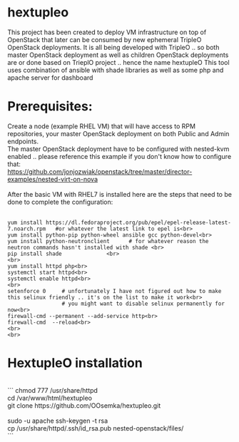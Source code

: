 # hextupleo
This project has been created to deploy VM infrastructure on top of OpenStack that later can be consumed by new ephemeral TripleO OpenStack deployments.
It is all being developed with TripleO .. so both master OpenStack deployment as well as children OpenStack deployments are or done based on TrieplO project .. hence the name hextupleO
This tool uses combination of ansible with shade libraries as well as some php and apache server for dashboard


<h1>Prerequisites:</h1>

Create a node (example RHEL VM) that will have access to RPM repositories, your master OpenStack deployment on both Public and Admin endpoints. <br>
The master OpenStack deployment have to be configured with nested-kvm enabled .. please reference this example if you don't know how to configure that:<br>
https://github.com/jonjozwiak/openstack/tree/master/director-examples/nested-virt-on-nova<br>
<br>
After the basic VM with RHEL7 is installed here are the steps that need to be done to complete the configuration:<br>
<br>
```
yum install https://dl.fedoraproject.org/pub/epel/epel-release-latest-7.noarch.rpm   #or whatever the latest link to epel is<br>
yum install python-pip python-wheel ansible gcc python-devel<br>
yum install python-neutronclient      # for whatever reason the neutron commands hasn't installed with shade <br>
pip install shade              <br>
<br>
yum install httpd php<br>
systemctl start httpd<br>
systemctl enable httpd<br>
<br>
setenforce 0     # unfortunately I have not figured out how to make this selinux friendly .. it's on the list to make it work<br>
                 # you might want to disable selinux permanently for now<br>
firewall-cmd --permanent --add-service http<br>
firewall-cmd  --reload<br>
<br>
<br>
```
<h1> HextupleO installation </h1>
 <br>
```
chmod 777 /usr/share/httpd  <br>
cd /var/www/html/hextupleo<br>
git clone https://github.com/OOsemka/hextupleo.git<br>
<br>
sudo -u apache ssh-keygen -t rsa<br>
cp /usr/share/httpd/.ssh/id_rsa.pub nested-openstack/files/<br>
```
